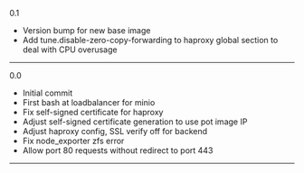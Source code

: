 0.1

* Version bump for new base image
* Add tune.disable-zero-copy-forwarding to haproxy global section to deal with CPU overusage

---

0.0

* Initial commit
* First bash at loadbalancer for minio
* Fix self-signed certificate for haproxy
* Adjust self-signed certificate generation to use pot image IP
* Adjust haproxy config, SSL verify off for backend
* Fix node_exporter zfs error
* Allow port 80 requests without redirect to port 443

---